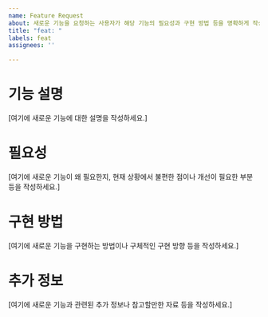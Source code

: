 ```yaml
---
name: Feature Request
about: 새로운 기능을 요청하는 사용자가 해당 기능의 필요성과 구현 방법 등을 명확하게 작성하기 위해 사용됩니다.
title: "feat: "
labels: feat
assignees: ''

---
```


# 기능 설명
[여기에 새로운 기능에 대한 설명을 작성하세요.]

# 필요성
[여기에 새로운 기능이 왜 필요한지, 현재 상황에서 불편한 점이나 개선이 필요한 부분 등을 작성하세요.]

# 구현 방법
[여기에 새로운 기능을 구현하는 방법이나 구체적인 구현 방향 등을 작성하세요.]

# 추가 정보
[여기에 새로운 기능과 관련된 추가 정보나 참고할만한 자료 등을 작성하세요.]
